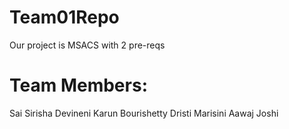 # Team01Repo
Our project is MSACS with 2 pre-reqs
# Team Members:
Sai Sirisha Devineni
Karun Bourishetty
Dristi Marisini
Aawaj Joshi
